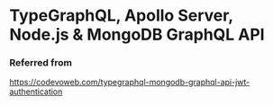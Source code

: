 # TypeGraphQL, Apollo Server, Node.js & MongoDB GraphQL API

### Referred from

https://codevoweb.com/typegraphql-mongodb-graphql-api-jwt-authentication
